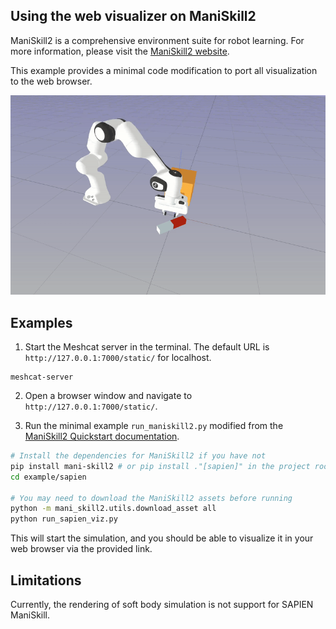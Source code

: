 ## Using the web visualizer on ManiSkill2

ManiSkill2 is a comprehensive environment suite for robot learning. For more information, please visit
the [ManiSkill2 website](https://maniskill2.github.io/).

This example provides a minimal code modification to port all visualization to the web browser.

![sapien](../../doc/sapien.gif)

## Examples

1. Start the Meshcat server in the terminal. The default URL is `http://127.0.0.1:7000/static/` for localhost.

```shell
meshcat-server
```

2. Open a browser window and navigate to `http://127.0.0.1:7000/static/`.

3. Run the minimal example `run_maniskill2.py` modified from
   the [ManiSkill2 Quickstart documentation](https://haosulab.github.io/ManiSkill2/getting_started/quickstart.html).

```bash
# Install the dependencies for ManiSkill2 if you have not
pip install mani-skill2 # or pip install ."[sapien]" in the project root
cd example/sapien

# You may need to download the ManiSkill2 assets before running
python -m mani_skill2.utils.download_asset all
python run_sapien_viz.py
```

This will start the simulation, and you should be able to visualize it in your web browser via the provided link.

## Limitations

Currently, the rendering of soft body simulation is not support for SAPIEN ManiSkill.
